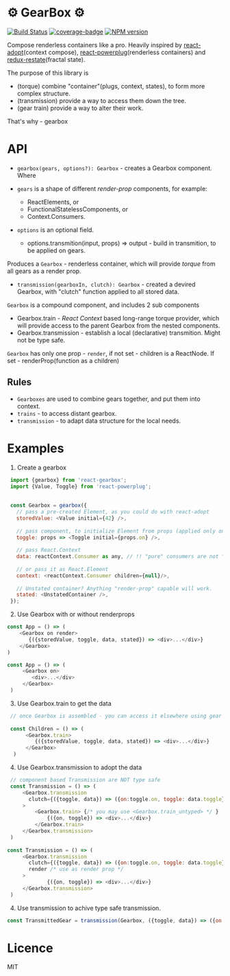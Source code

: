 ⚙️ GearBox ⚙️
=======
[![Build Status](https://travis-ci.org/theKashey/react-gearbox.svg?branch=master)](https://travis-ci.org/theKashey/react-gearbox)
[![coverage-badge](https://img.shields.io/codecov/c/github/thekashey/react-gearbox.svg?style=flat-square)](https://codecov.io/github/thekashey/react-gearbox)
[![NPM version](https://img.shields.io/npm/v/react-gearbox.svg)](https://www.npmjs.com/package/react-gearbox)


Compose renderless containers like a pro. 
Heavily inspired by [react-adopt](https://github.com/pedronauck/react-adopt)(context compose),
 [react-powerplug](https://github.com/renatorib/react-powerplug)(renderless containers)
 and [redux-restate](https://github.com/theKashey/restate)(fractal state).

The purpose of this library is
 - (torque) combine "container"(plugs, context, states), to form more complex structure.
 - (transmission) provide a way to access them down the tree.
 - (gear train) provide a way to alter their work.

That's why - gearbox

# API

* `gearbox(gears, options?): Gearbox` - creates a Gearbox component. Where
 * `gears` is a shape of different _render-prop_ components, for example:
      - ReactElements, or 
      - FunctionalStatelessComponents, or 
      - Context.Consumers.
  
  * `options` is an optional field.
      - options.transmition(input, props) => output - build in transmition, to be applied on gears.

Produces a `Gearbox` - renderless container, which will provide _torque_ from all gears as a render prop.

* `transmission(gearboxIn, clutch): Gearbox` - created a devired Gearbox, with "clutch" function applied to all stored data. 

`Gearbox` is a compound component, and includes 2 sub components
* Gearbox.train - _React Context_ based long-range torque provider, which will provide access to the parent Gearbox from the nested components.
* Gearbox.transmission - establish a local (declarative) transmition. Might not be type safe.

`Gearbox` has only one prop - `render`, if not set - children is a ReactNode. If set - renderProp(function as a children)
 
## Rules
 - `Gearboxes` are used to combine gears together, and put them into context.
 - `trains` - to access distant gearbox.
 - `transmission` - to adapt data structure for the local needs.
 
# Examples

1. Create a gearbox  
```js
 import {gearbox} from 'react-gearbox';
 import {Value, Toggle} from 'react-powerplug';
 
 
 const Gearbox = gearbox({
   // pass a pre-created Element, as you could do with react-adopt
   storedValue: <Value initial={42} />,
   
   // pass component, to initialize Element from props (applied only on mount)
   toggle: props => <Toggle initial={props.on} />,
   
   // pass React.Context
   data: reactContext.Consumer as any, // !! "pure" consumers are not "type safe"
   
   // or pass it as React.Element
   context: <reactContext.Consumer children={null}/>,
   
   // Unstated container? Anything "render-prop" capable will work.
   stated: <UnstatedContainer />,
 }); 
```

2. Use Gearbox with or without renderprops 
 ```js
 const App = () => (
     <Gearbox on render>
        {({storedValue, toggle, data, stated}) => <div>...</div>}
     </Gearbox>
 )
 
 const App = () => (
      <Gearbox on>
         <div>...</div>
      </Gearbox>
  )
 ```
3. Use Gearbox.train to get the data
```js 
 // once Gearbox is assembled - you can access it elsewhere using gear trains
 
 const Children = () => (
      <Gearbox.train>
         {({storedValue, toggle, data, stated}) => <div>...</div>}
      </Gearbox>
  )
```

4. Use Gearbox.transmission to adopt the data   
```js  
 // component based Transmission are NOT type safe
 const Transmission = () => (
     <Gearbox.transmission 
       clutch={({toggle, data}) => ({on:toggle.on, toggle: data.toggle})}
     >
         <Gearbox.train> {/* you may use <Gearbox.train_untyped> */ }
             {({on, toggle}) => <div>...</div>}
         </Gearbox.train>
     </Gearbox.transmission>
 )
 
const Transmission = () => (
     <Gearbox.transmission 
       clutch={({toggle, data}) => ({on:toggle.on, toggle: data.toggle})}
       render /* use as render prop */
     >         
             {({on, toggle}) => <div>...</div>}
     </Gearbox.transmission>
 )
```

4. Use transmission to achive type safe transmission.
```js
const TransmittedGear = transmission(Gearbox, ({toggle, data}) => ({on:toggle.on, toggle: data.toggle}));
```
  
# Licence
 MIT
  
